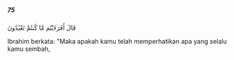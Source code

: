 ##### 75

<span class="ayah">قَالَ أَفَرَءَيْتُم مَّا كُنتُمْ تَعْبُدُونَ</span>

<span class="ayah_translation">Ibrahim berkata: "Maka apakah kamu telah memperhatikan apa yang selalu kamu sembah,</span>
